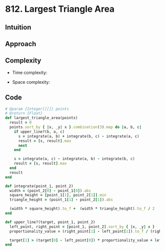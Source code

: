# 812. Largest Triangle Area

## Intuition

## Approach
<!-- Describe your approach to solving the problem. -->

## Complexity

- Time complexity:
<!-- Add your time complexity here, e.g. $$O(n)$$ -->

- Space complexity:
<!-- Add your space complexity here, e.g. $$O(n)$$ -->

## Code

```ruby
# @param {Integer[][]} points
# @return {Float}
def largest_triangle_area(points)
  result = 0
  points.sort_by { |x, _y| x }.combination(3).map do |a, b, c|
    if upper_line?(b, a, c)
      s = integrate(a, b) + integrate(b, c) - integrate(a, c)
      result = [s, result].max
      next
    end

    s = integrate(a, c) - integrate(a, b) - integrate(b, c)
    result = [s, result].max
  end
  result
end

def integrate(point_1, point_2)
  width = (point_2[0] - point_1[0]).abs
  square_height = [point_1[1], point_2[1]].min
  triangle_height = (point_1[1] - point_2[1]).abs

  (width * square_height).to_f +  (width * triangle_height).to_f / 2
end

def upper_line?(target, point_1, point_2)
  left_point, right_point = [point_1, point_2].sort_by { |x, _y| x }
  proportionality_value = (right_point[1] - left_point[1]).to_f / (right_point[0] - left_point[0])

  target[1] > (target[0] - left_point[0]) * proportionality_value + left_point[1]
end
```
